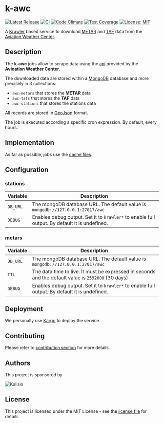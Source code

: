 # k-awc

[![Latest Release](https://img.shields.io/github/v/tag/kalisio/k-awc?sort=semver&label=latest)](https://github.com/kalisio/k-awc/releases)
[![CI](https://github.com/kalisio/k-awc/actions/workflows/main.yaml/badge.svg)](https://github.com/kalisio/k-awc/actions/workflows/main.yaml)
[![Code Climate](https://codeclimate.com/github/kalisio/k-awc/badges/gpa.svg)](https://codeclimate.com/github/kalisio/k-awc)
[![Test Coverage](https://codeclimate.com/github/kalisio/k-awc/badges/coverage.svg)](https://codeclimate.com/github/kalisio/k-awc/coverage)
[![License: MIT](https://img.shields.io/badge/License-MIT-yellow.svg)](https://opensource.org/licenses/MIT)

A [Krawler](https://kalisio.github.io/krawler/) based service to download [METAR](https://en.wikipedia.org/wiki/METAR) and [TAF](https://en.wikipedia.org/wiki/Terminal_aerodrome_forecast) data from the [Aviation Weather Center](https://www.aviationweather.gov/).

## Description

The **k-awc** jobs allow to scrape data using the [api](https://aviationweather.gov/data/api/) provided by the **Avioation Weather Center**. 

The downloaded data are stored within a [MongoDB](https://www.mongodb.com/) database and more precisely in 3 collections:
* `awc-metars` that stores the **METAR** data
* `awc-tafs` that stores the **TAF** data
* `awc-stations` that stores the stations data

All records are stored in [GeoJson](https://fr.wikipedia.org/wiki/GeoJSON) format.

The job is executed according a specific cron expression. By default, every hours.

## Implementation

As far as possible, jobs use the [cache files](https://aviationweather.gov/data/api/#cache).

## Configuration

### stations

| Variable | Description |
|--- | --- |
| `DB_URL` | The mongoDB database URL. The default value is `mongodb://127.0.0.1:27017/awc` |
| `DEBUG` | Enables debug output. Set it to `krawler*` to enable full output. By default it is undefined. |

### metars

| Variable | Description |
|--- | --- |
| `DB_URL` | The mongoDB database URL. The default value is `mongodb://127.0.0.1:27017/awc` |
| `TTL` | The data time to live. It must be expressed in seconds and the default value is `2592000` (30 days) |
| `DEBUG` | Enables debug output. Set it to `krawler*` to enable full output. By default it is undefined. |

## Deployment

We personally use [Kargo](https://kalisio.github.io/kargo/) to deploy the service.

## Contributing

Please refer to [contribution section](./CONTRIBUTING.md) for more details.

## Authors

This project is sponsored by 

![Kalisio](https://s3.eu-central-1.amazonaws.com/kalisioscope/kalisio/kalisio-logo-black-256x84.png)

## License

This project is licensed under the MIT License - see the [license file](./LICENSE) for details
